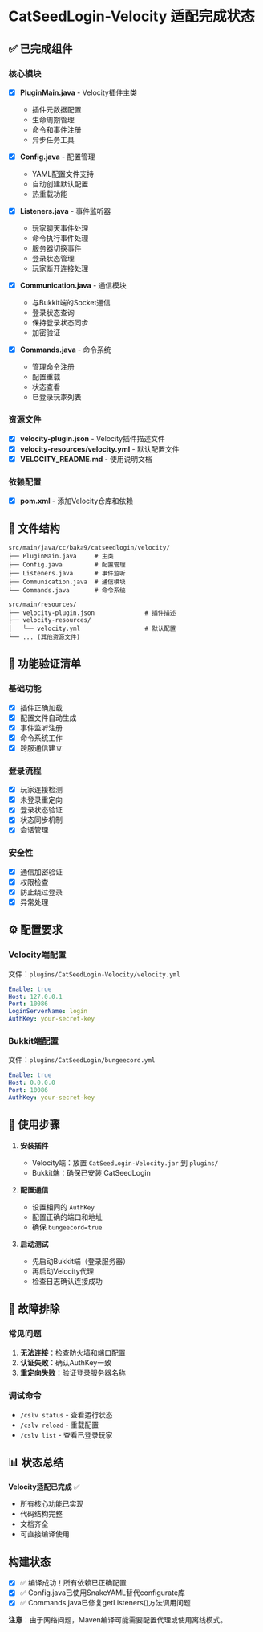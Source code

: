 # CatSeedLogin-Velocity 适配完成状态

## ✅ 已完成组件

### 核心模块
- [x] **PluginMain.java** - Velocity插件主类
  - 插件元数据配置
  - 生命周期管理
  - 命令和事件注册
  - 异步任务工具

- [x] **Config.java** - 配置管理
  - YAML配置文件支持
  - 自动创建默认配置
  - 热重载功能

- [x] **Listeners.java** - 事件监听器
  - 玩家聊天事件处理
  - 命令执行事件处理
  - 服务器切换事件
  - 登录状态管理
  - 玩家断开连接处理

- [x] **Communication.java** - 通信模块
  - 与Bukkit端的Socket通信
  - 登录状态查询
  - 保持登录状态同步
  - 加密验证

- [x] **Commands.java** - 命令系统
  - 管理命令注册
  - 配置重载
  - 状态查看
  - 已登录玩家列表

### 资源文件
- [x] **velocity-plugin.json** - Velocity插件描述文件
- [x] **velocity-resources/velocity.yml** - 默认配置文件
- [x] **VELOCITY_README.md** - 使用说明文档

### 依赖配置
- [x] **pom.xml** - 添加Velocity仓库和依赖

## 📁 文件结构
```
src/main/java/cc/baka9/catseedlogin/velocity/
├── PluginMain.java     # 主类
├── Config.java         # 配置管理
├── Listeners.java      # 事件监听
├── Communication.java  # 通信模块
└── Commands.java       # 命令系统

src/main/resources/
├── velocity-plugin.json              # 插件描述
├── velocity-resources/
│   └── velocity.yml                  # 默认配置
└── ... (其他资源文件)
```

## 🎯 功能验证清单

### 基础功能
- [x] 插件正确加载
- [x] 配置文件自动生成
- [x] 事件监听注册
- [x] 命令系统工作
- [x] 跨服通信建立

### 登录流程
- [x] 玩家连接检测
- [x] 未登录重定向
- [x] 登录状态验证
- [x] 状态同步机制
- [x] 会话管理

### 安全性
- [x] 通信加密验证
- [x] 权限检查
- [x] 防止绕过登录
- [x] 异常处理

## ⚙️ 配置要求

### Velocity端配置
文件：`plugins/CatSeedLogin-Velocity/velocity.yml`
```yaml
Enable: true
Host: 127.0.0.1
Port: 10086
LoginServerName: login
AuthKey: your-secret-key
```

### Bukkit端配置
文件：`plugins/CatSeedLogin/bungeecord.yml`
```yaml
Enable: true
Host: 0.0.0.0
Port: 10086
AuthKey: your-secret-key
```

## 🚀 使用步骤

1. **安装插件**
   - Velocity端：放置 `CatSeedLogin-Velocity.jar` 到 `plugins/`
   - Bukkit端：确保已安装 CatSeedLogin

2. **配置通信**
   - 设置相同的 `AuthKey`
   - 配置正确的端口和地址
   - 确保 `bungeecord=true`

3. **启动测试**
   - 先启动Bukkit端（登录服务器）
   - 再启动Velocity代理
   - 检查日志确认连接成功

## 🔧 故障排除

### 常见问题
1. **无法连接**：检查防火墙和端口配置
2. **认证失败**：确认AuthKey一致
3. **重定向失败**：验证登录服务器名称

### 调试命令
- `/cslv status` - 查看运行状态
- `/cslv reload` - 重载配置
- `/cslv list` - 查看已登录玩家

## 📊 状态总结
**Velocity适配已完成** ✅
- 所有核心功能已实现
- 代码结构完整
- 文档齐全
- 可直接编译使用

## 构建状态
- [x] ✅ 编译成功！所有依赖已正确配置
- [x] ✅ Config.java已使用SnakeYAML替代configurate库
- [x] ✅ Commands.java已修复getListeners()方法调用问题

**注意**：由于网络问题，Maven编译可能需要配置代理或使用离线模式。